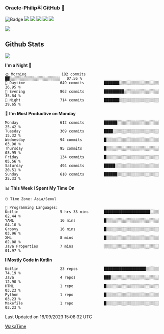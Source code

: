 ### Oracle-Philip의 GitHub 👋

![Badge](http://img.shields.io/badge/-Java-black?style=flat-square)
<img src="https://img.shields.io/badge/ -Kotlin-black?style=flat-square&logo=Kotlin&logoColor=#7F52FF"/></a>
<img src="https://img.shields.io/badge/ -Dart-black?style=flat-square&logo=Dart&logoColor=#0175C2"/></a>
<img src="https://img.shields.io/badge/ -Android-black?style=flat-square&logo=Android&logoColor=#3DDC84"/></a>
<img src="https://img.shields.io/badge/ -Flutter-black?style=flat-square&logo=Flutter&logoColor=#02569B"/></a>
<img src="https://img.shields.io/badge/ -Firebase-black?style=flat-square&logo=Firebase&logoColor=#FFCA28"/></a>

<img src="https://img.shields.io/badge/ -BLE-black?style=flat-square&logo=Bluetooth&logoColor=#0082FC"/></a>

<!--
<img src="https://img.shields.io/badge/ -STM32F103-black?style=flat-square&logo=STMicroelectronics&logoColor=#03234B"/></a>
<img src="https://img.shields.io/badge/ -Qt-black?style=flat-square&logo=Qt&logoColor=#41CD52"/></a>
-->

<!--
![Badge](http://img.shields.io/badge/-Java-black?style=flat-square)
![Badge](http://img.shields.io/badge/-Koltin-black?style=flat-square)
![Badge](http://img.shields.io/badge/-Dart-black?style=flat-square)
![Badge](http://img.shields.io/badge/-Android-black?style=flat-square)
![Badge](http://img.shields.io/badge/-Flutter-black?style=flat-square)
![Badge](http://img.shields.io/badge/-Firebase-black?style=flat-square)
-->

## Github Stats  
<div align="left"><img src="https://github-readme-stats.vercel.app/api?username=Oracle-Philip&show_icons=true&count_private=true&hide_border=true" align="center" /></div>


<!--START_SECTION:waka-->
**I'm a Night 🦉** 

```text
🌞 Morning                182 commits         ██░░░░░░░░░░░░░░░░░░░░░░░   07.56 % 
🌆 Daytime                649 commits         ███████░░░░░░░░░░░░░░░░░░   26.95 % 
🌃 Evening                863 commits         █████████░░░░░░░░░░░░░░░░   35.84 % 
🌙 Night                  714 commits         ███████░░░░░░░░░░░░░░░░░░   29.65 % 
```
📅 **I'm Most Productive on Monday** 

```text
Monday                   612 commits         ██████░░░░░░░░░░░░░░░░░░░   25.42 % 
Tuesday                  369 commits         ████░░░░░░░░░░░░░░░░░░░░░   15.32 % 
Wednesday                94 commits          █░░░░░░░░░░░░░░░░░░░░░░░░   03.90 % 
Thursday                 95 commits          █░░░░░░░░░░░░░░░░░░░░░░░░   03.95 % 
Friday                   134 commits         █░░░░░░░░░░░░░░░░░░░░░░░░   05.56 % 
Saturday                 494 commits         █████░░░░░░░░░░░░░░░░░░░░   20.51 % 
Sunday                   610 commits         ██████░░░░░░░░░░░░░░░░░░░   25.33 % 
```


📊 **This Week I Spent My Time On** 

```text
🕑︎ Time Zone: Asia/Seoul

💬 Programming Languages: 
Kotlin                   5 hrs 33 mins       █████████████████████░░░░   82.44 % 
YAML                     16 mins             █░░░░░░░░░░░░░░░░░░░░░░░░   04.10 % 
Groovy                   16 mins             █░░░░░░░░░░░░░░░░░░░░░░░░   03.96 % 
XML                      8 mins              █░░░░░░░░░░░░░░░░░░░░░░░░   02.08 % 
Java Properties          7 mins              ░░░░░░░░░░░░░░░░░░░░░░░░░   01.97 % 
```

**I Mostly Code in Kotlin** 

```text
Kotlin                   23 repos            ███████████████████░░░░░░   74.19 % 
Java                     4 repos             ███░░░░░░░░░░░░░░░░░░░░░░   12.90 % 
HTML                     1 repo              █░░░░░░░░░░░░░░░░░░░░░░░░   03.23 % 
Python                   1 repo              █░░░░░░░░░░░░░░░░░░░░░░░░   03.23 % 
Makefile                 1 repo              █░░░░░░░░░░░░░░░░░░░░░░░░   03.23 % 
```




 Last Updated on 16/09/2023 15:08:32 UTC
<!--END_SECTION:waka-->


<!--
**Oracle-Philip/Oracle-Philip** is a ✨ _special_ ✨ repository because its `README.md` (this file) appears on your GitHub profile.

Here are some ideas to get you started:

- 🔭 I’m currently working on ...
- 🌱 I’m currently learning ...
- 👯 I’m looking to collaborate on ...
- 🤔 I’m looking for help with ...
- 💬 Ask me about ...
- 📫 How to reach me: ...
- 😄 Pronouns: ...
- ⚡ Fun fact: ...
-->


[WakaTime](https://wakatime.com/dashboard)
